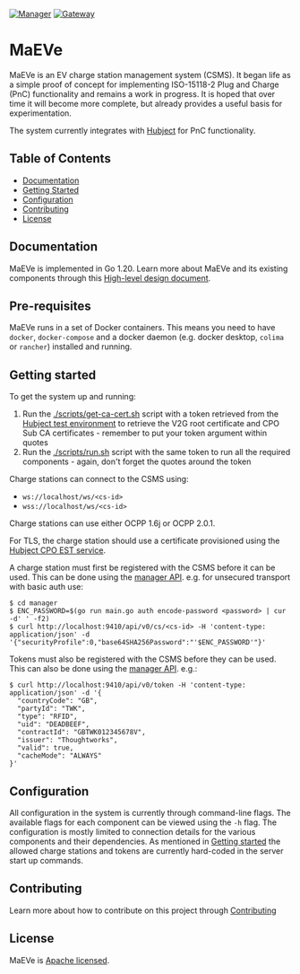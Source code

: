 [![Manager](https://github.com/thoughtworks/maeve-csms/workflows/Manager/badge.svg)](https://github.com/thoughtworks/maeve-csms/actions/workflows/manager.yml)
[![Gateway](https://github.com/thoughtworks/maeve-csms/workflows/Gateway/badge.svg)](https://github.com/thoughtworks/maeve-csms/actions/workflows/gateway.yml)

# MaEVe

MaEVe is an EV charge station management system (CSMS). It began life as a simple proof of concept for
implementing ISO-15118-2 Plug and Charge (PnC) functionality and remains a work in progress. It is hoped that over
time it will become more complete, but already provides a useful basis for experimentation.

The system currently integrates with [Hubject](https://hubject.stoplight.io/) for PnC functionality.

## Table of Contents
- [Documentation](#documentation)
- [Getting Started](#getting-started)
- [Configuration](#configuration)
- [Contributing](#contributing)
- [License](#license)

## Documentation
MaEVe is implemented in Go 1.20. Learn more about MaEVe and its existing components through this [High-level design document](./docs/design.md).

## Pre-requisites

MaEVe runs in a set of Docker containers. This means you need to have `docker`, `docker-compose` and a docker daemon (e.g. docker desktop, `colima` or `rancher`) installed and running.

## Getting started

To get the system up and running:

1. Run the [./scripts/get-ca-cert.sh](./scripts/get-ca-cert.sh) script with a token retrieved from
the [Hubject test environment](https://hubject.stoplight.io/docs/open-plugncharge/6bb8b3bc79c2e-authorization-token)
to retrieve the V2G root certificate and CPO Sub CA certificates - remember to put your token argument within quotes
1. Run the [./scripts/run.sh](./scripts/run.sh) script with the same token to run all the required components - again, don't forget the quotes around the token

Charge stations can connect to the CSMS using:
* `ws://localhost/ws/<cs-id>`
* `wss://localhost/ws/<cs-id>`

Charge stations can use either OCPP 1.6j or OCPP 2.0.1.

For TLS, the charge station should use a certificate provisioned using the
[Hubject CPO EST service](https://hubject.stoplight.io/docs/open-plugncharge/486f0b8b3ded4-simple-enroll-iso-15118-2-and-iso-15118-20).

A charge station must first be registered with the CSMS before it can be used. This can be done using the
[manager API](./manager/api/API.md). e.g. for unsecured transport with basic auth use:

```shell
$ cd manager
$ ENC_PASSWORD=$(go run main.go auth encode-password <password> | cur -d' ' -f2)
$ curl http://localhost:9410/api/v0/cs/<cs-id> -H 'content-type: application/json' -d '{"securityProfile":0,"base64SHA256Password":"'$ENC_PASSWORD'"}'
```

Tokens must also be registered with the CSMS before they can be used. This can also be done using the
[manager API](./manager/api/API.md). e.g.:

```shell
$ curl http://localhost:9410/api/v0/token -H 'content-type: application/json' -d '{
  "countryCode": "GB",
  "partyId": "TWK",
  "type": "RFID",
  "uid": "DEADBEEF",
  "contractId": "GBTWK012345678V",
  "issuer": "Thoughtworks",
  "valid": true,
  "cacheMode": "ALWAYS"
}'
```

## Configuration

All configuration in the system is currently through command-line flags. The available flags for each
component can be viewed using the `-h` flag. The configuration is mostly limited to connection details for the
various components and their dependencies. As mentioned in [Getting started](#getting-started) the allowed charge
stations and tokens are currently hard-coded in the server start up commands.

## Contributing

Learn more about how to contribute on this project through [Contributing](./CONTRIBUTING.md)

## License
MaEVe is [Apache licensed](./LICENSE).
